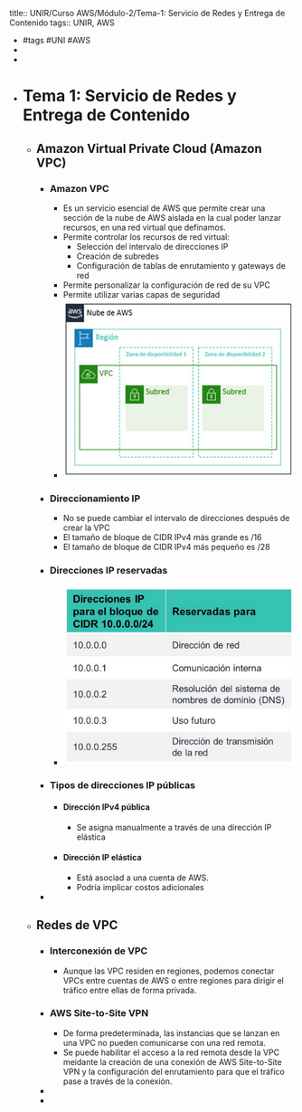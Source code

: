 title:: UNIR/Curso AWS/Módulo-2/Tema-1: Servicio de Redes y Entrega de Contenido
tags:: UNIR, AWS

- #tags #UNI #AWS
-
-
- # Tema 1: Servicio de Redes y Entrega de Contenido
	- ## Amazon Virtual Private Cloud (Amazon VPC)
		- ### Amazon VPC
			- Es un servicio esencial de AWS que permite crear una sección de la nube de AWS aislada en la cual poder lanzar recursos, en una red virtual que definamos.
			- Permite controlar los recursos de red virtual:
				- Selección del intervalo de direcciones IP
				- Creación de subredes
				- Configuración de tablas de enrutamiento y gateways de red
			- Permite personalizar la configuración de red de su VPC
			- Permite utilizar varias capas de seguridad
			- ![image.png](../assets/image_1665387573156_0.png)
		- ### Direccionamiento IP
			- No se puede cambiar el intervalo de direcciones después de crear la VPC
			- El tamaño de bloque de CIDR IPv4 más grande es /16
			- El tamaño de bloque de CIDR IPv4 más pequeño es /28
		- ### Direcciones IP reservadas
			- ![image.png](../assets/image_1665387898419_0.png)
		- ### Tipos de direcciones IP públicas
			- #### Dirección IPv4 pública
				- Se asigna manualmente a través de una dirección IP elástica
			- #### Dirección IP elástica
				- Está asociad a una cuenta de AWS.
				- Podría implicar costos adicionales
		-
	- ## Redes de VPC
		- ### Interconexión de VPC
			- Aunque las VPC residen en regiones, podemos conectar VPCs entre cuentas de AWS o entre regiones para dirigir el tráfico entre ellas de forma privada.
		- ### AWS Site-to-Site VPN
			- De forma predeterminada, las instancias que se lanzan en una VPC no pueden comunicarse con una red remota.
			- Se puede habilitar el acceso a la red remota desde la VPC meidante la creación de una conexión de AWS Site-to-Site VPN y la configuración del enrutamiento para que el tráfico pase a través de la conexión.
		-
		-